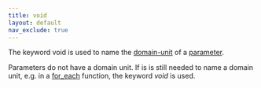 ```yaml
---
title: void
layout: default
nav_exclude: true
---
```

The keyword void is used to name the [domain-unit](domain-unit) of a [parameter](parameter).

Parameters do not have a domain unit. If is is still needed to name a domain unit, e.g. in a [for_each](for_each) function, the keyword *void* is used.